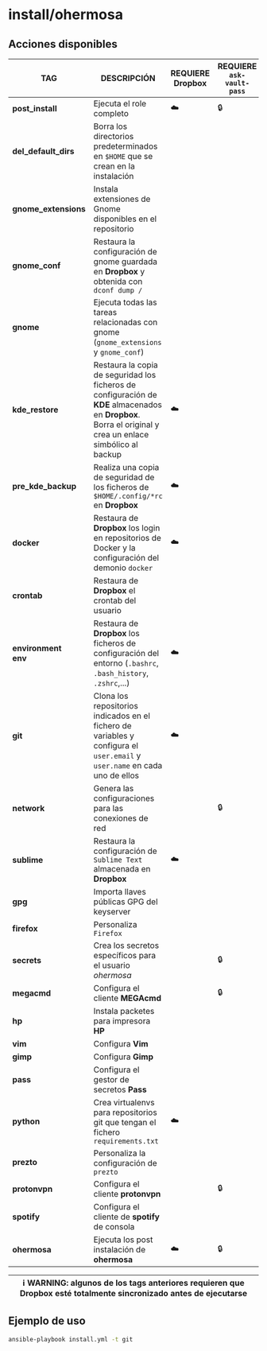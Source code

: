 # install/ohermosa

## Acciones disponibles

| **TAG** | **DESCRIPCIÓN** | **REQUIERE Dropbox** | **REQUIERE `ask-vault-pass`** |
|------------|--------------|----------------------|-------------------------------|
| **post_install** | Ejecuta el role completo | :cloud: | :lock: |
| **del_default_dirs** | Borra los directorios predeterminados en `$HOME` que se crean en la instalación | | |
| **gnome_extensions** | Instala extensiones de Gnome disponibles en el repositorio | | |
| **gnome_conf** | Restaura la configuración de gnome guardada en **Dropbox** y obtenida con `dconf dump /` | | |
| **gnome** | Ejecuta todas las tareas relacionadas con gnome (`gnome_extensions` y `gnome_conf`) | | |
| **kde_restore** | Restaura la copia de seguridad los ficheros de configuración de **KDE** almacenados en **Dropbox**. Borra el original y crea un enlace simbólico al backup | :cloud: | |
| **pre_kde_backup** | Realiza una copia de seguridad de los ficheros de `$HOME/.config/*rc` en **Dropbox** | :cloud: | |
| **docker** | Restaura de **Dropbox** los login en repositorios de Docker y la configuración del demonio `docker` | :cloud: | |
| **crontab** | Restaura de **Dropbox** el crontab del usuario | | |
| **environment** <br> **env**| Restaura de **Dropbox** los ficheros de configuración del entorno (`.bashrc`, `.bash_history`, `.zshrc`,...) | :cloud: | |
| **git** | Clona los repositorios indicados en el fichero de variables y configura el `user.email` y `user.name` en cada uno de ellos | :cloud: |
| **network** | Genera las configuraciones para las conexiones de red | | :lock: |
| **sublime** | Restaura la configuración de `Sublime Text` almacenada en **Dropbox** | :cloud: | |
| **gpg** | Importa llaves públicas GPG del keyserver | | |
| **firefox** | Personaliza `Firefox` | | |
| **secrets** | Crea los secretos específicos para el usuario _ohermosa_ | | :lock: |
| **megacmd** | Configura el cliente **MEGAcmd** | | :lock: |
| **hp** | Instala packetes para impresora **HP** | | |
| **vim** | Configura **Vim** | | |
| **gimp** | Configura **Gimp** | | |
| **pass** | Configura el gestor de secretos **Pass** | | |
| **python** | Crea virtualenvs para repositorios git que tengan el fichero `requirements.txt` | :cloud: | |
| **prezto** | Personaliza la configuración de `prezto` | | |
| **protonvpn** | Configura el cliente **protonvpn** | | :lock: |
| **spotify** | Configura el cliente de **spotify** de consola | | |
| **ohermosa** | Ejecuta los post instalación de **ohermosa** | :cloud: | :lock: |

| :information_source: **WARNING**: algunos de los tags anteriores requieren que **Dropbox** esté totalmente sincronizado antes de ejecutarse |
| --- |

## Ejemplo de uso

```bash
ansible-playbook install.yml -t git
```
